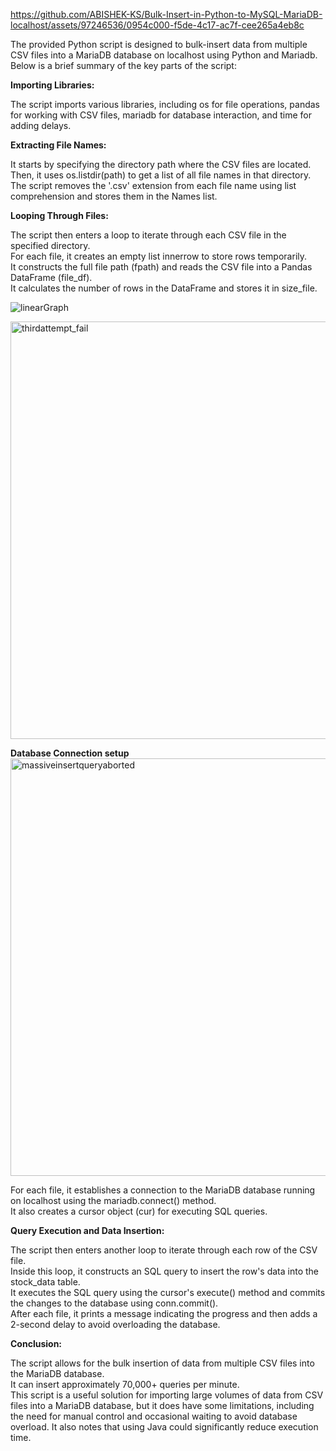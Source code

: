 


https://github.com/ABISHEK-KS/Bulk-Insert-in-Python-to-MySQL-MariaDB-localhost/assets/97246536/0954c000-f5de-4c17-ac7f-cee265a4eb8c


The provided Python script is designed to bulk-insert data from multiple CSV files into a MariaDB database on localhost using Python and Mariadb. Below is a brief summary of the key parts of the script:

**Importing Libraries:**

The script imports various libraries, including os for file operations, pandas for working with CSV files, mariadb for database interaction, and time for adding delays. 

**Extracting File Names:**

It starts by specifying the directory path where the CSV files are located.  
Then, it uses os.listdir(path) to get a list of all file names in that directory.  
The script removes the '.csv' extension from each file name using list comprehension and stores them in the Names list. 

**Looping Through Files:**

The script then enters a loop to iterate through each CSV file in the specified directory.  
For each file, it creates an empty list innerrow to store rows temporarily.  
It constructs the full file path (fpath) and reads the CSV file into a Pandas DataFrame (file_df).  
It calculates the number of rows in the DataFrame and stores it in size_file.  


![linearGraph](https://github.com/ABISHEK-KS/Bulk-Insert-in-Python-to-MySQL-MariaDB-localhost/assets/97246536/9549dc56-7e49-405b-86d3-d362c73062d5)

<img width="668" alt="thirdattempt_fail" src="https://github.com/ABISHEK-KS/Bulk-Insert-in-Python-to-MySQL-MariaDB-localhost/assets/97246536/68171be0-6a9b-4e78-aa50-d5608e85b91b">


**Database Connection setup**
<img width="668" alt="massiveinsertqueryaborted" src="https://github.com/ABISHEK-KS/Bulk-Insert-in-Python-to-MySQL-MariaDB-localhost/assets/97246536/ad4f97e9-cdcc-4036-8ab7-f841a1c4c70b">


For each file, it establishes a connection to the MariaDB database running on localhost using the mariadb.connect() method.  
It also creates a cursor object (cur) for executing SQL queries.  

**Query Execution and Data Insertion:**

The script then enters another loop to iterate through each row of the CSV file.  
Inside this loop, it constructs an SQL query to insert the row's data into the stock_data table.  
It executes the SQL query using the cursor's execute() method and commits the changes to the database using conn.commit().  
After each file, it prints a message indicating the progress and then adds a 2-second delay to avoid overloading the database.  

**Conclusion:**

The script allows for the bulk insertion of data from multiple CSV files into the MariaDB database.  
It can insert approximately 70,000+ queries per minute.  
This script is a useful solution for importing large volumes of data from CSV files into a MariaDB database, but it does have some limitations, including the need for manual control and occasional waiting to avoid database overload. It also notes that using Java could significantly reduce execution time.

